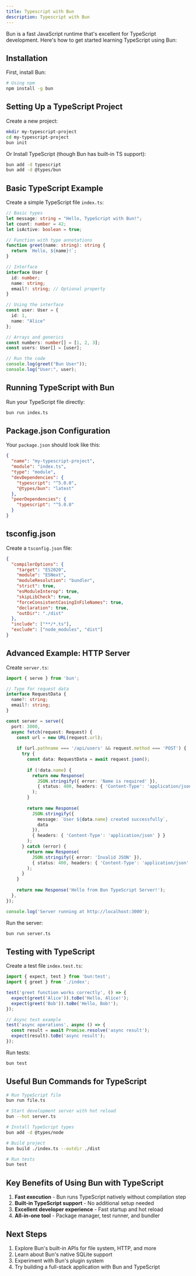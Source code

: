 ```yaml
---
title: Typescript with Bun
description: Typescript with Bun
---
```


Bun is a fast JavaScript runtime that's excellent for TypeScript development. Here's how to get started learning TypeScript using Bun:

## Installation

First, install Bun:

```bash
# Using npm
npm install -g bun
```

## Setting Up a TypeScript Project

Create a new project:

```bash
mkdir my-typescript-project
cd my-typescript-project
bun init
```

Or Install TypeScript (though Bun has built-in TS support):

```bash
bun add -d typescript
bun add -d @types/bun
```

## Basic TypeScript Example

Create a simple TypeScript file `index.ts`:

```typescript
// Basic types
let message: string = "Hello, TypeScript with Bun!";
let count: number = 42;
let isActive: boolean = true;

// Function with type annotations
function greet(name: string): string {
  return `Hello, ${name}!`;
}

// Interface
interface User {
  id: number;
  name: string;
  email?: string; // Optional property
}

// Using the interface
const user: User = {
  id: 1,
  name: "Alice"
};

// Arrays and generics
const numbers: number[] = [1, 2, 3];
const users: User[] = [user];

// Run the code
console.log(greet("Bun User"));
console.log("User:", user);
```

## Running TypeScript with Bun

Run your TypeScript file directly:

```bash
bun run index.ts
```

## Package.json Configuration

Your `package.json` should look like this:

```json
{
  "name": "my-typescript-project",
  "module": "index.ts",
  "type": "module",
  "devDependencies": {
    "typescript": "^5.0.0",
    "@types/bun": "latest"
  },
  "peerDependencies": {
    "typescript": "^5.0.0"
  }
}
```

## tsconfig.json

Create a `tsconfig.json` file:

```json
{
  "compilerOptions": {
    "target": "ES2020",
    "module": "ESNext",
    "moduleResolution": "bundler",
    "strict": true,
    "esModuleInterop": true,
    "skipLibCheck": true,
    "forceConsistentCasingInFileNames": true,
    "declaration": true,
    "outDir": "./dist"
  },
  "include": ["**/*.ts"],
  "exclude": ["node_modules", "dist"]
}
```

## Advanced Example: HTTP Server

Create `server.ts`:

```typescript
import { serve } from 'bun';

// Type for request data
interface RequestData {
  name?: string;
  email?: string;
}

const server = serve({
  port: 3000,
  async fetch(request: Request) {
    const url = new URL(request.url);
    
    if (url.pathname === '/api/users' && request.method === 'POST') {
      try {
        const data: RequestData = await request.json();
        
        if (!data.name) {
          return new Response(
            JSON.stringify({ error: 'Name is required' }),
            { status: 400, headers: { 'Content-Type': 'application/json' } }
          );
        }
        
        return new Response(
          JSON.stringify({ 
            message: `User ${data.name} created successfully`,
            data 
          }),
          { headers: { 'Content-Type': 'application/json' } }
        );
      } catch (error) {
        return new Response(
          JSON.stringify({ error: 'Invalid JSON' }),
          { status: 400, headers: { 'Content-Type': 'application/json' } }
        );
      }
    }
    
    return new Response('Hello from Bun TypeScript Server!');
  },
});

console.log('Server running at http://localhost:3000');
```

Run the server:
```bash
bun run server.ts
```

## Testing with TypeScript

Create a test file `index.test.ts`:

```typescript
import { expect, test } from 'bun:test';
import { greet } from './index';

test('greet function works correctly', () => {
  expect(greet('Alice')).toBe('Hello, Alice!');
  expect(greet('Bob')).toBe('Hello, Bob!');
});

// Async test example
test('async operations', async () => {
  const result = await Promise.resolve('async result');
  expect(result).toBe('async result');
});
```

Run tests:
```bash
bun test
```

## Useful Bun Commands for TypeScript

```bash
# Run TypeScript file
bun run file.ts

# Start development server with hot reload
bun --hot server.ts

# Install TypeScript types
bun add -d @types/node

# Build project
bun build ./index.ts --outdir ./dist

# Run tests
bun test
```

## Key Benefits of Using Bun with TypeScript

1. **Fast execution** - Bun runs TypeScript natively without compilation step
2. **Built-in TypeScript support** - No additional setup needed
3. **Excellent developer experience** - Fast startup and hot reload
4. **All-in-one tool** - Package manager, test runner, and bundler

## Next Steps

1. Explore Bun's built-in APIs for file system, HTTP, and more
2. Learn about Bun's native SQLite support
3. Experiment with Bun's plugin system
4. Try building a full-stack application with Bun and TypeScript

